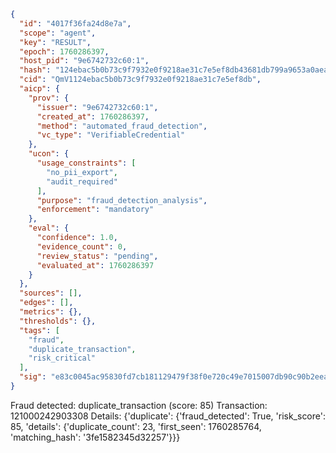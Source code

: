 ```json
{
  "id": "4017f36fa24d8e7a",
  "scope": "agent",
  "key": "RESULT",
  "epoch": 1760286397,
  "host_pid": "9e6742732c60:1",
  "hash": "124ebac5b0b73c9f7932e0f9218ae31c7e5ef8db43681db799a9653a0aea76ed",
  "cid": "QmV1124ebac5b0b73c9f7932e0f9218ae31c7e5ef8db",
  "aicp": {
    "prov": {
      "issuer": "9e6742732c60:1",
      "created_at": 1760286397,
      "method": "automated_fraud_detection",
      "vc_type": "VerifiableCredential"
    },
    "ucon": {
      "usage_constraints": [
        "no_pii_export",
        "audit_required"
      ],
      "purpose": "fraud_detection_analysis",
      "enforcement": "mandatory"
    },
    "eval": {
      "confidence": 1.0,
      "evidence_count": 0,
      "review_status": "pending",
      "evaluated_at": 1760286397
    }
  },
  "sources": [],
  "edges": [],
  "metrics": {},
  "thresholds": {},
  "tags": [
    "fraud",
    "duplicate_transaction",
    "risk_critical"
  ],
  "sig": "e83c0045ac95830fd7cb181129479f38f0e720c49e7015007db90c90b2eea7e4"
}
```

Fraud detected: duplicate_transaction (score: 85)
Transaction: 121000242903308
Details: {'duplicate': {'fraud_detected': True, 'risk_score': 85, 'details': {'duplicate_count': 23, 'first_seen': 1760285764, 'matching_hash': '3fe1582345d32257'}}}
